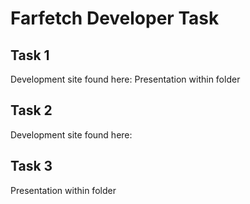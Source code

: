 # Farfetch Developer Task


## Task 1

Development site found here:
Presentation within folder

## Task 2

Development site found here:


## Task 3
Presentation within folder
